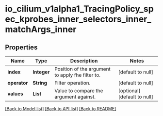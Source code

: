# io_cilium_v1alpha1_TracingPolicy_spec_kprobes_inner_selectors_inner_matchArgs_inner
## Properties

| Name | Type | Description | Notes |
|------------ | ------------- | ------------- | -------------|
| **index** | **Integer** | Position of the argument to apply fhe filter to. | [default to null] |
| **operator** | **String** | Filter operation. | [default to null] |
| **values** | **List** | Value to compare the argument against. | [optional] [default to null] |

[[Back to Model list]](../README.md#documentation-for-models) [[Back to API list]](../README.md#documentation-for-api-endpoints) [[Back to README]](../README.md)

